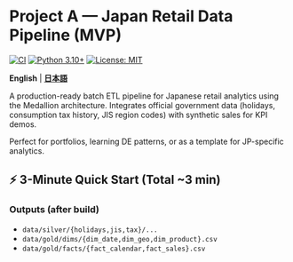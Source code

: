 # Project A — Japan Retail Data Pipeline (MVP)
[![CI](https://github.com/TraderKAI619/project-a-jp-retail-pipeline/actions/workflows/ci.yml/badge.svg)](https://github.com/TraderKAI619/project-a-jp-retail-pipeline/actions/workflows/ci.yml)
[![Python 3.10+](https://img.shields.io/badge/python-3.10+-blue.svg)](https://www.python.org/downloads/)
[![License: MIT](https://img.shields.io/badge/License-MIT-yellow.svg)](LICENSE)

**English** | [**日本語**](README_ja.md)

A production-ready batch ETL pipeline for Japanese retail analytics using the Medallion architecture.
Integrates official government data (holidays, consumption tax history, JIS region codes) with synthetic sales for KPI demos.

Perfect for portfolios, learning DE patterns, or as a template for JP-specific analytics. 

## ⚡ 3-Minute Quick Start (Total ~3 min)

### Outputs (after build)
- `data/silver/{holidays,jis,tax}/...`
- `data/gold/dims/{dim_date,dim_geo,dim_product}.csv`
- `data/gold/facts/{fact_calendar,fact_sales}.csv`
